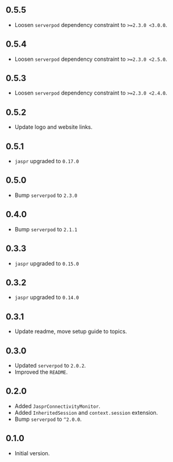 ## 0.5.5

- Loosen `serverpod` dependency constraint to `>=2.3.0 <3.0.0`.

## 0.5.4

- Loosen `serverpod` dependency constraint to `>=2.3.0 <2.5.0`.

## 0.5.3

- Loosen `serverpod` dependency constraint to `>=2.3.0 <2.4.0`.

## 0.5.2

- Update logo and website links.

## 0.5.1

- `jaspr` upgraded to `0.17.0`

## 0.5.0

- Bump `serverpod` to `2.3.0`

## 0.4.0

- Bump `serverpod` to `2.1.1`

## 0.3.3

- `jaspr` upgraded to `0.15.0`

## 0.3.2

- `jaspr` upgraded to `0.14.0`

## 0.3.1

- Update readme, move setup guide to topics.

## 0.3.0

- Updated `serverpod` to `2.0.2`.
- Improved the `README`.

## 0.2.0

- Added `JasprConnectivityMonitor`.
- Added `InheritedSession` and `context.session` extension.
- Bump `serverpod` to `^2.0.0`.

## 0.1.0

- Initial version.
